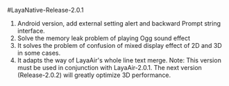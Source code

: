 #LayaNative-Release-2.0.1

1. Android version, add external setting alert and backward Prompt string interface.
2. Solve the memory leak problem of playing Ogg sound effect
3. It solves the problem of confusion of mixed display effect of 2D and 3D in some cases.
4. It adapts the way of LayaAir's whole line text merge.
Note: This version must be used in conjunction with LayaAir-2.0.1.
The next version (Release-2.0.2) will greatly optimize 3D performance.
